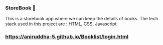 ### StoreBook 📝

This is a storebook app where we can keep the details of books. The tech stack used in this project are : HTML, CSS, Javascript. 

### https://aniruddha-5.github.io/Booklist/login.html
